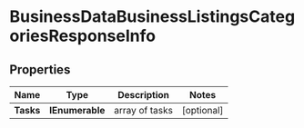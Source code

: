 # BusinessDataBusinessListingsCategoriesResponseInfo


## Properties

| Name | Type | Description | Notes |
|------------ | ------------- | ------------- | -------------|
**Tasks** | **IEnumerable<BusinessDataBusinessListingsCategoriesTaskInfo>** | array of tasks |[optional]|